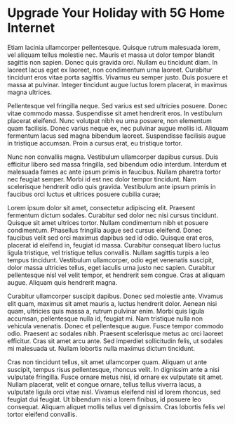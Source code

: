 # Upgrade Your Holiday with 5G Home Internet

Etiam lacinia ullamcorper pellentesque. Quisque rutrum malesuada lorem, vel aliquam tellus molestie nec. Mauris et massa ut dolor tempor blandit sagittis non sapien. Donec quis gravida orci. Nullam eu tincidunt diam. In laoreet lacus eget ex laoreet, non condimentum urna laoreet. Curabitur tincidunt eros vitae porta sagittis. Vivamus eu semper justo. Duis posuere et massa at pulvinar. Integer tincidunt augue luctus lorem placerat, in maximus magna ultrices.

Pellentesque vel fringilla neque. Sed varius est sed ultricies posuere. Donec vitae commodo massa. Suspendisse sit amet hendrerit eros. In vestibulum placerat eleifend. Nunc volutpat nibh eu urna posuere, non elementum quam facilisis. Donec varius neque ex, nec pulvinar augue mollis id. Aliquam fermentum lacus sed magna bibendum laoreet. Suspendisse facilisis augue in tristique accumsan. Proin a cursus erat, eu tristique tortor.

Nunc non convallis magna. Vestibulum ullamcorper dapibus cursus. Duis efficitur libero sed massa fringilla, sed bibendum odio interdum. Interdum et malesuada fames ac ante ipsum primis in faucibus. Nullam pharetra tortor nec feugiat semper. Morbi id est nec dolor tempor tincidunt. Nam scelerisque hendrerit odio quis gravida. Vestibulum ante ipsum primis in faucibus orci luctus et ultrices posuere cubilia curae;

Lorem ipsum dolor sit amet, consectetur adipiscing elit. Praesent fermentum dictum sodales. Curabitur sed dolor nec nisi cursus tincidunt. Quisque sit amet ultrices tortor. Nullam condimentum nibh et posuere condimentum. Phasellus fringilla augue sed cursus eleifend. Donec faucibus velit sed orci maximus dapibus sed id odio. Quisque erat eros, placerat id eleifend in, feugiat id massa. Curabitur consequat libero luctus ligula tristique, vel tristique tellus convallis. Nullam sagittis turpis a leo tempus tincidunt. Vestibulum ullamcorper, odio eget venenatis suscipit, dolor massa ultricies tellus, eget iaculis urna justo nec sapien. Curabitur pellentesque nisl vel velit tempor, et hendrerit sem congue. Cras at aliquam augue. Aliquam quis hendrerit magna.

Curabitur ullamcorper suscipit dapibus. Donec sed molestie ante. Vivamus elit quam, maximus sit amet mauris a, luctus hendrerit dolor. Aenean nisi quam, ultricies quis massa a, rutrum pulvinar enim. Morbi quis ligula accumsan, pellentesque nulla id, feugiat mi. Nam tristique nulla non vehicula venenatis. Donec et pellentesque augue. Fusce tempor commodo odio. Praesent ac sodales nibh. Praesent scelerisque metus ac orci laoreet efficitur. Cras sit amet arcu ante. Sed imperdiet sollicitudin felis, ut sodales mi malesuada ut. Nullam lobortis nulla maximus dictum tincidunt.

Cras non tincidunt tellus, sit amet ullamcorper quam. Aliquam ut ante suscipit, tempus risus pellentesque, rhoncus velit. In dignissim ante a nisi vulputate fringilla. Fusce ornare metus nisi, id ornare ex vulputate sit amet. Nullam placerat, velit et congue ornare, tellus tellus viverra lacus, a vulputate ligula orci vitae nisl. Vivamus eleifend nisl id lorem rhoncus, sed feugiat dui feugiat. Ut bibendum nisi a lorem finibus, id posuere leo consequat. Aliquam aliquet mollis tellus vel dignissim. Cras lobortis felis vel tortor eleifend convallis.
